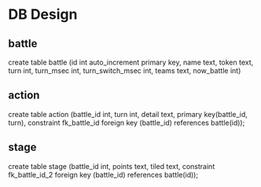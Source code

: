 # DB Design

## battle

create table battle (id int auto_increment primary key, name text, token text, turn int, turn_msec int, turn_switch_msec int, teams text, now_battle int)

## action

create table action (battle_id int, turn int, detail text, primary key(battle_id, turn), constraint fk_battle_id foreign key (battle_id) references battle(id));

## stage

create table stage (battle_id int, points text, tiled text, constraint fk_battle_id_2 foreign key (battle_id) references battle(id));